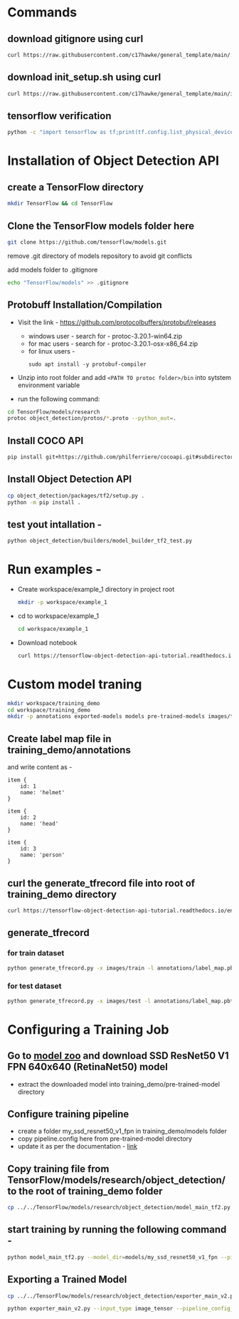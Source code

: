 # Commands

## download gitignore using curl

```bash
curl https://raw.githubusercontent.com/c17hawke/general_template/main/.gitignore > .gitignore
```
## download init_setup.sh using curl

```bash
curl https://raw.githubusercontent.com/c17hawke/general_template/main/init_setup.sh > init_setup.sh
```
## tensorflow verification

```bash
python -c "import tensorflow as tf;print(tf.config.list_physical_devices('GPU'))"
```
# Installation of Object Detection API


## create a TensorFlow directory 
```bash
mkdir TensorFlow && cd TensorFlow
```
## Clone the TensorFlow models folder here

```bash
git clone https://github.com/tensorflow/models.git
```
remove .git directory of models repository to avoid git conflicts

add models folder to .gitignore
```bash
echo "TensorFlow/models" >> .gitignore
```

## Protobuff Installation/Compilation

- Visit the link - https://github.com/protocolbuffers/protobuf/releases
    - windows user -
        search for -  protoc-3.20.1-win64.zip
    - for mac users -
        search for -  protoc-3.20.1-osx-x86_64.zip
    - for linux users -
        ```
        sudo apt install -y protobuf-compiler
        ```
- Unzip into root folder and add `<PATH TO protoc folder>/bin` into sytstem environment variable

- run the following command:
```bash
cd TensorFlow/models/research
protoc object_detection/protos/*.proto --python_out=.
```

## Install COCO API

```bash
pip install git+https://github.com/philferriere/cocoapi.git#subdirectory=PythonAPI
```

## Install Object Detection API

```bash
cp object_detection/packages/tf2/setup.py .
python -m pip install .
```

## test yout intallation -
```bash
python object_detection/builders/model_builder_tf2_test.py
```

# Run examples -

- Create workspace/example_1 directory in project root
    ```bash
    mkdir -p workspace/example_1
    ```

- cd to workspace/example_1
    ```bash
    cd workspace/example_1
    ```
- Download notebook
    ```bash
    curl https://tensorflow-object-detection-api-tutorial.readthedocs.io/en/2.2.0/_downloads/7f6123c070712ed53dd2521219dd011c/plot_object_detection_simple.ipynb > plot_object_detection_simple.ipynb
    ```

# Custom model traning
```bash
mkdir workspace/training_demo
cd workspace/training_demo
mkdir -p annotations exported-models models pre-trained-models images/test images/train
```

## Create label map file in training_demo/annotations

and write content as - 

```
item {
    id: 1
    name: 'helmet'
}

item {
    id: 2
    name: 'head'
}

item {
    id: 3
    name: 'person'
}
```
## curl the generate_tfrecord file into root of training_demo directory

```bash
curl https://tensorflow-object-detection-api-tutorial.readthedocs.io/en/latest/_downloads/da4babe668a8afb093cc7776d7e630f3/generate_tfrecord.py > generate_tfrecord.py
```

## generate_tfrecord 
### for train dataset
```bash
python generate_tfrecord.py -x images/train -l annotations/label_map.pbtxt -o annotations/train.record
```
### for test dataset
```bash
python generate_tfrecord.py -x images/test -l annotations/label_map.pbtxt -o annotations/test.record
```

# Configuring a Training Job

## Go to [model zoo](https://github.com/tensorflow/models/blob/master/research/object_detection/g3doc/tf2_detection_zoo.md) and download SSD ResNet50 V1 FPN 640x640 (RetinaNet50) model
- extract the downloaded model into training_demo/pre-trained-model directory

## Configure training pipeline
- create a folder my_ssd_resnet50_v1_fpn in training_demo/models folder
- copy pipeline.config here from pre-trained-model directory
- update it as per the documentation - [link](https://tensorflow-object-detection-api-tutorial.readthedocs.io/en/latest/training.html#preparing-the-workspace)

## Copy training file from TensorFlow/models/research/object_detection/ to the root of training_demo folder

```bash
cp ../../TensorFlow/models/research/object_detection/model_main_tf2.py .
```

## start training by running the following command -
```bash
python model_main_tf2.py --model_dir=models/my_ssd_resnet50_v1_fpn --pipeline_config_path=models/my_ssd_resnet50_v1_fpn/pipeline.config
```


## Exporting a Trained Model
```bash
cp ../../TensorFlow/models/research/object_detection/exporter_main_v2.py .

python exporter_main_v2.py --input_type image_tensor --pipeline_config_path ./models/my_ssd_resnet50_v1_fpn/pipeline.config --trained_checkpoint_dir ./models/my_ssd_resnet50_v1_fpn/ --output_directory ./exported-models/my_model
```
